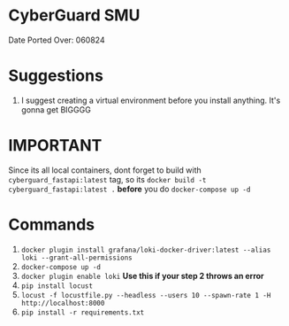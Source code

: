 # CyberGuard SMU 

Date Ported Over: 060824


# Suggestions
1. I suggest creating a virtual environment before you install anything. It's gonna get BIGGGG

# IMPORTANT
Since its all local containers, dont forget to build with `cyberguard_fastapi:latest` tag, so its `docker build -t cyberguard_fastapi:latest .` **before** you do `docker-compose up -d`


# Commands
1. `docker plugin install grafana/loki-docker-driver:latest --alias loki --grant-all-permissions`
2. `docker-compose up -d`
3. `docker plugin enable loki`              **Use this if your step 2 throws an error**
4. `pip install locust`
5. `locust -f locustfile.py --headless --users 10 --spawn-rate 1 -H http://localhost:8000`
6. `pip install -r requirements.txt`